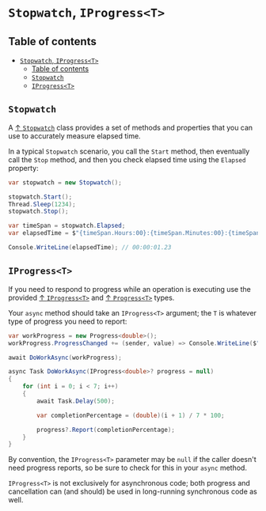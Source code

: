 # `Stopwatch`, `IProgress<T>`

## Table of contents

- [`Stopwatch`, `IProgress<T>`](#stopwatch-iprogresst)
  - [Table of contents](#table-of-contents)
  - [`Stopwatch`](#stopwatch)
  - [`IProgress<T>`](#iprogresst)

## `Stopwatch`

A [↑ `Stopwatch`](https://learn.microsoft.com/en-us/dotnet/api/system.diagnostics.stopwatch) class provides a set of methods and properties that you can use to accurately measure elapsed time.

In a typical `Stopwatch` scenario, you call the `Start` method, then eventually call the `Stop` method, and then you check elapsed time using the `Elapsed` property:

```csharp
var stopwatch = new Stopwatch();

stopwatch.Start();
Thread.Sleep(1234);
stopwatch.Stop();

var timeSpan = stopwatch.Elapsed;
var elapsedTime = $"{timeSpan.Hours:00}:{timeSpan.Minutes:00}:{timeSpan.Seconds:00}.{timeSpan.Milliseconds / 10:00}";

Console.WriteLine(elapsedTime); // 00:00:01.23
```

## `IProgress<T>`

If you need to respond to progress while an operation is executing use the provided [↑ `IProgress<T>`](https://learn.microsoft.com/en-us/dotnet/api/system.iprogress-1) and [↑ `Progress<T>`](https://learn.microsoft.com/en-us/dotnet/api/system.progress-1) types.

Your `async` method should take an `IProgress<T>` argument; the `T` is whatever type of progress you need to report:

```csharp
var workProgress = new Progress<double>();
workProgress.ProgressChanged += (sender, value) => Console.WriteLine($"Progress: {Math.Round(value, 2)}%");

await DoWorkAsync(workProgress);

async Task DoWorkAsync(IProgress<double>? progress = null)
{
    for (int i = 0; i < 7; i++)
    {
        await Task.Delay(500);

        var completionPercentage = (double)(i + 1) / 7 * 100;

        progress?.Report(completionPercentage);
    }
}
```

By convention, the `IProgress<T>` parameter may be `null` if the caller doesn't need progress reports, so be sure to check for this in your `async` method.

`IProgress<T>` is not exclusively for asynchronous code; both progress and cancellation can (and should) be used in long-running synchronous code as well.
